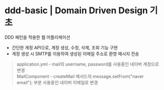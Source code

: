 # ddd-basic | Domain Driven Design 기초

DDD 패턴을 적용한 웹 어플리케이션

- 간단한 계정 API으로, 계정 생성, 수정, 삭제, 조회 기능 구현 <br />
- 계정 생성 시 SMTP를 이용하여 생성된 이메일 주소로 환영 메시지 전송

> application.yml - mail의 username, password를 사용중인 네이버 계정으로 변경<br />
> MailComponent - createMail 메서드의 message.setFrom("naver email"); 부분 사용중인 네이버 이메일로 변경
